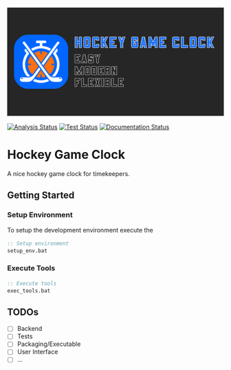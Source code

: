 ![Hockey Game Clock Banner](banner.png)

[![Analysis Status](https://github.com/maerkl24/hockeygameclock/workflows/Analysis/badge.svg?branch=main)](https://github.com/maerkl24/hockeygameclock/actions/workflows/analysis.yml)
[![Test Status](https://github.com/maerkl24/hockeygameclock/workflows/Test/badge.svg?branch=main)](https://github.com/maerkl24/hockeygameclock/actions/workflows/test.yml)
[![Documentation Status](https://github.com/maerkl24/hockeygameclock/workflows/Documentation/badge.svg?branch=main)](https://github.com/maerkl24/hockeygameclock/actions/workflows/documentation.yml)

# Hockey Game Clock

A nice hockey game clock for timekeepers.

## Getting Started

### Setup Environment

To setup the development environment execute the

```bat
:: Setup environment
setup_env.bat
```

### Execute Tools

```bat
:: Execute tools
exec_tools.bat
```

## TODOs

- [ ] Backend
- [ ] Tests
- [ ] Packaging/Executable
- [ ] User Interface
- [ ] ...
